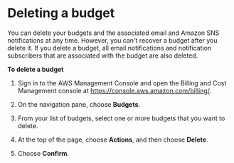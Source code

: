 # Deleting a budget<a name="budgets-delete"></a>

You can delete your budgets and the associated email and Amazon SNS notifications at any time\. However, you can't recover a budget after you delete it\. If you delete a budget, all email notifications and notification subscribers that are associated with the budget are also deleted\.

**To delete a budget**

1. Sign in to the AWS Management Console and open the Billing and Cost Management console at [https://console\.aws\.amazon\.com/billing/](https://console.aws.amazon.com/billing/)\.

1. On the navigation pane, choose **Budgets**\.

1. From your list of budgets, select one or more budgets that you want to delete\.

1. At the top of the page, choose **Actions**, and then choose **Delete**\.

1. Choose **Confirm**\.
